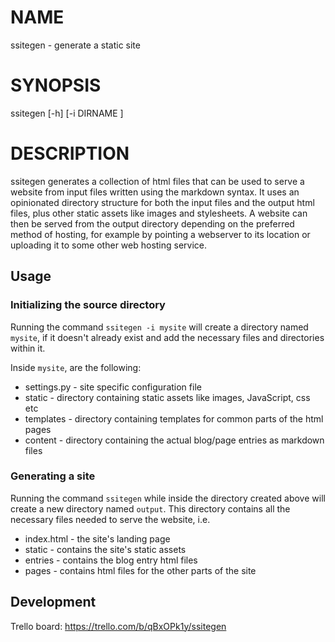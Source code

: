# NAME
ssitegen - generate a static site

# SYNOPSIS
ssitegen [-h] [-i DIRNAME ]

# DESCRIPTION
ssitegen generates a collection of html files that can be used to serve a website from
input files written using the markdown syntax. It uses an opinionated directory structure
for both the input files and the output html files, plus other static assets like
images and stylesheets. A website can then be served from the output directory depending
on the preferred method of hosting, for example by pointing a webserver to its location or 
uploading it to some other web hosting service.

## Usage

### Initializing the source directory

Running the command `ssitegen -i mysite` will create a directory named `mysite`, if it
doesn't already exist and add the necessary files and directories within it.

Inside `mysite`, are the following:

- settings.py - site specific configuration file
- static - directory containing static assets like images, JavaScript, css etc
- templates - directory containing templates for common parts of the html pages
- content - directory containing the actual blog/page entries as markdown files

### Generating a site

Running the command `ssitegen` while inside the directory created above will create a new
directory named `output`. This directory contains all the necessary files needed to 
serve the website, i.e.

- index.html - the site's landing page
- static - contains the site's static assets
- entries - contains the blog entry html files
- pages - contains html files for the other parts of the site

## Development

Trello board: https://trello.com/b/qBxOPk1y/ssitegen
